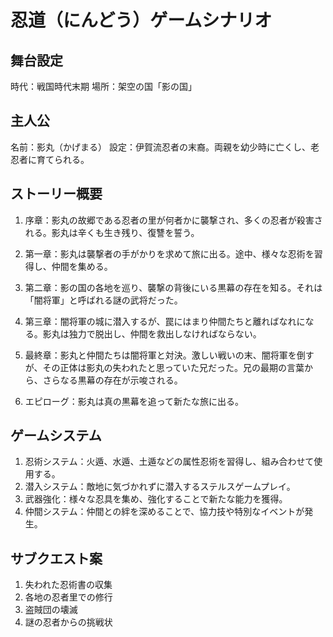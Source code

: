 # 忍道（にんどう）ゲームシナリオ

## 舞台設定
時代：戦国時代末期
場所：架空の国「影の国」

## 主人公
名前：影丸（かげまる）
設定：伊賀流忍者の末裔。両親を幼少時に亡くし、老忍者に育てられる。

## ストーリー概要

1. 序章：影丸の故郷である忍者の里が何者かに襲撃され、多くの忍者が殺害される。影丸は辛くも生き残り、復讐を誓う。

2. 第一章：影丸は襲撃者の手がかりを求めて旅に出る。途中、様々な忍術を習得し、仲間を集める。

3. 第二章：影の国の各地を巡り、襲撃の背後にいる黒幕の存在を知る。それは「闇将軍」と呼ばれる謎の武将だった。

4. 第三章：闇将軍の城に潜入するが、罠にはまり仲間たちと離ればなれになる。影丸は独力で脱出し、仲間を救出しなければならない。

5. 最終章：影丸と仲間たちは闇将軍と対決。激しい戦いの末、闇将軍を倒すが、その正体は影丸の失われたと思っていた兄だった。兄の最期の言葉から、さらなる黒幕の存在が示唆される。

6. エピローグ：影丸は真の黒幕を追って新たな旅に出る。

## ゲームシステム
1. 忍術システム：火遁、水遁、土遁などの属性忍術を習得し、組み合わせて使用する。
2. 潜入システム：敵地に気づかれずに潜入するステルスゲームプレイ。
3. 武器強化：様々な忍具を集め、強化することで新たな能力を獲得。
4. 仲間システム：仲間との絆を深めることで、協力技や特別なイベントが発生。

## サブクエスト案
1. 失われた忍術書の収集
2. 各地の忍者里での修行
3. 盗賊団の壊滅
4. 謎の忍者からの挑戦状
